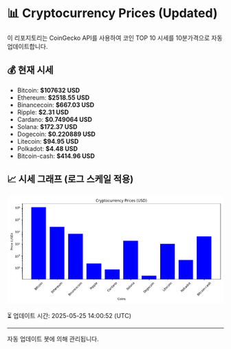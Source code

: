 
# 📊 Cryptocurrency Prices (Updated)

이 리포지토리는 CoinGecko API를 사용하여 코인 TOP 10 시세를 10분가격으로 자동 업데이트합니다.

## 💰 현재 시세
- Bitcoin: **$107632 USD**
- Ethereum: **$2518.55 USD**
- Binancecoin: **$667.03 USD**
- Ripple: **$2.31 USD**
- Cardano: **$0.749064 USD**
- Solana: **$172.37 USD**
- Dogecoin: **$0.220889 USD**
- Litecoin: **$94.95 USD**
- Polkadot: **$4.48 USD**
- Bitcoin-cash: **$414.96 USD**

## 📈 시세 그래프 (로그 스케일 적용)
![Crypto Prices](crypto_prices.png)

⏳ 업데이트 시간: 2025-05-25 14:00:52 (UTC)

---
자동 업데이트 봇에 의해 관리됩니다.

